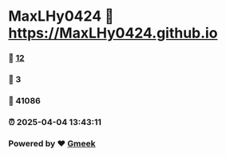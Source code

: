 # MaxLHy0424 :link: https://MaxLHy0424.github.io 
### :page_facing_up: [12](https://MaxLHy0424.github.io/tag.html) 
### :speech_balloon: 3 
### :hibiscus: 41086 
### :alarm_clock: 2025-04-04 13:43:11 
### Powered by :heart: [Gmeek](https://github.com/Meekdai/Gmeek)
